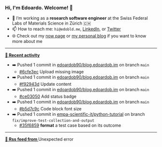 ### Hi, I'm Edoardo. Welcome! 👋 

- 🔭 I’m working as a **research software engineer** at the Swiss Federal Labs of Materials Science in Zürich 🇨🇭
- 📫 How to reach me: `hi@edobld.me`, [LinkedIn](https://linkedin.com/in/edobld), or [Twitter](https://twitter.com/edobld)
- 🌐 Check out my [now page](https://edoardob.im/now) or [my personal blog](https://blog.edoardob.im) if you want to know more about me

---

**[📰 Recent activity](https://github.com/edoardob90)**
* ➡️ Pushed 1 commit in [edoardob90/blog.edoardob.im](https://github.com/edoardob90/blog.edoardob.im) on branch `main`
  * [#6cfe3ec](https://github.com/edoardob90/blog.edoardob.im/commit/6cfe3ec) Upload missing image
* ➡️ Pushed 1 commit in [edoardob90/blog.edoardob.im](https://github.com/edoardob90/blog.edoardob.im) on branch `main`
  * [#f92943d](https://github.com/edoardob90/blog.edoardob.im/commit/f92943d) Update content
* ➡️ Pushed 1 commit in [edoardob90/blog.edoardob.im](https://github.com/edoardob90/blog.edoardob.im) on branch `main`
  * [#ce03050](https://github.com/edoardob90/blog.edoardob.im/commit/ce03050) Add status badge
* ➡️ Pushed 1 commit in [edoardob90/blog.edoardob.im](https://github.com/edoardob90/blog.edoardob.im) on branch `main`
  * [#b5d7c9c](https://github.com/edoardob90/blog.edoardob.im/commit/b5d7c9c) Code block font size
* ➡️ Pushed 1 commit in [empa-scientific-it/python-tutorial](https://github.com/empa-scientific-it/python-tutorial) on branch `fix/improve-test-collection-and-output`
  * [#35f6859](https://github.com/empa-scientific-it/python-tutorial/commit/35f6859) __format__ a test case based on its outcome


---

**[🗼 Rss feed from ]()**
Unexpected error
